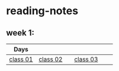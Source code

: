 # reading-notes

## week 1: 

| Days ||||||
|:---:|---|---|---|---|---|
|  [class 01](./day01) |  [class 02](./class%2002/) | |[class 03](./class%2003/)   |   |
